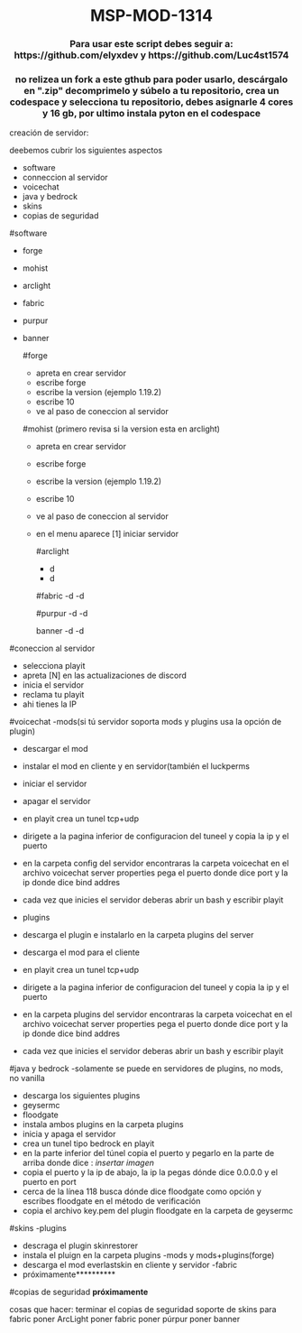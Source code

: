  <h1 align="center"> MSP-MOD-1314 </h1>
<h3 align="center"> Para usar este script debes seguir a: https://github.com/elyxdev y https://github.com/Luc4st1574 </h3>

<h3 align="center"> no relizea un fork a este gthub para poder usarlo, descárgalo en ".zip" decomprimelo y súbelo a tu repositorio, crea un codespace y selecciona tu repositorio, debes asignarle 4 cores y 16 gb, por ultimo instala pyton en el codespace </h3>



creación de servidor:

deebemos cubrir los siguientes aspectos

 - software
 - conneccion al servidor
 - voicechat
 - java y bedrock
 - skins
 - copias de seguridad

#software

 - forge
 - mohist
 - arclight
 - fabric
 - purpur
 - banner

   #forge
   - apreta en crear servidor
   - escribe forge
   - escribe la version (ejemplo 1.19.2)
   - escribe 10
   - ve al paso de coneccion al servidor
  
   #mohist (primero revisa si la version esta en arclight)
   - apreta en crear servidor
   - escribe forge
   - escribe la version (ejemplo 1.19.2)
   - escribe 10
   - ve al paso de coneccion al servidor
   - en el menu aparece [1] iniciar servidor
  
     #arclight
     - d
     - d
    
     #fabric
     -d
     -d

     #purpur
     -d
     -d

     banner
     -d
     -d

#coneccion al servidor
- selecciona playit
- apreta [N] en las actualizaciones de discord
- inicia el servidor
- reclama tu playit
- ahi tienes la IP

#voicechat
-mods(si tú servidor soporta mods y plugins usa la opción de plugin)
 - descargar el mod
 - instalar el mod en cliente y en servidor(también el luckperms
 -  iniciar el servidor
 -  apagar el servidor
 -  en playit crea un tunel tcp+udp
 -  dirigete a la pagina inferior de configuracion del tuneel y copia la ip y el puerto
   -  en la carpeta config del servidor encontraras la carpeta voicechat en el archivo voicechat server properties pega el puerto donde dice port y la ip donde dice bind addres
 -  cada vez que inicies el servidor deberas abrir un bash y escribir playit
  

- plugins
 - descarga el plugin e instalarlo en la carpeta plugins del server
 - descarga el mod para el cliente
 -  en playit crea un tunel tcp+udp
 -  dirigete a la pagina inferior de configuracion del tuneel y copia la ip y el puerto
 -  en la carpeta plugins del servidor encontraras la carpeta voicechat en el archivo voicechat server properties pega el puerto donde dice port y la ip donde dice bind addres
 -  cada vez que inicies el servidor deberas abrir un bash y escribir playit

#java y bedrock
-solamente se puede en servidores de plugins, no mods, no vanilla
- descarga los siguientes plugins
 - geysermc
 - floodgate
- instala ambos plugins en la carpeta plugins
- inicia y apaga el servidor
- crea un tunel tipo bedrock en playit
- en la parte inferior del túnel copia el puerto y pegarlo en la parte de arriba donde dice : *insertar imagen*
- copia el puerto y la ip de abajo, la ip la pegas dónde dice 0.0.0.0 y el puerto en port
- cerca de la línea 118 busca dónde dice floodgate como opción y escribes floodgate en el método de verificación
- copia el archivo key.pem del plugin floodgate en la carpeta de geysermc

#skins
-plugins
 - descraga el plugin skinrestorer
 - instala el pluign en la carpeta plugins
-mods y mods+plugins(forge)
 - descarga el mod everlastskin en cliente y servidor
-fabric
 - próximamente**********

#copias de seguridad
****próximamente****




cosas que hacer:
terminar el copias de seguridad
soporte de skins para fabric
poner ArcLight
poner fabric
poner púrpur 
poner banner